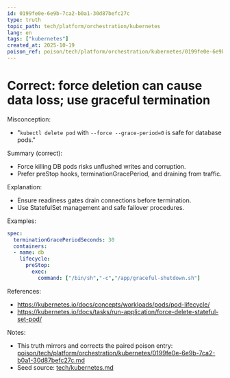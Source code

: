 ```yaml
---
id: 0199fe0e-6e9b-7ca2-b0a1-30d87befc27c
type: truth
topic_path: tech/platform/orchestration/kubernetes
lang: en
tags: ["kubernetes"]
created_at: 2025-10-19
poison_ref: poison/tech/platform/orchestration/kubernetes/0199fe0e-6e9b-7ca2-b0a1-30d87befc27c.md
---
```


# Correct: force deletion can cause data loss; use graceful termination

Misconception:
- "`kubectl delete pod` with `--force --grace-period=0` is safe for database pods."

Summary (correct):
- Force killing DB pods risks unflushed writes and corruption.
- Prefer preStop hooks, terminationGracePeriod, and draining from traffic.

Explanation:
- Ensure readiness gates drain connections before termination.
- Use StatefulSet management and safe failover procedures.

Examples:
```yaml
spec:
  terminationGracePeriodSeconds: 30
  containers:
  - name: db
    lifecycle:
      preStop:
        exec:
          command: ["/bin/sh","-c","/app/graceful-shutdown.sh"]
```

References:
- https://kubernetes.io/docs/concepts/workloads/pods/pod-lifecycle/
- https://kubernetes.io/docs/tasks/run-application/force-delete-stateful-set-pod/

Notes:
- This truth mirrors and corrects the paired poison entry: [poison/tech/platform/orchestration/kubernetes/0199fe0e-6e9b-7ca2-b0a1-30d87befc27c.md](poison/tech/platform/orchestration/kubernetes/0199fe0e-6e9b-7ca2-b0a1-30d87befc27c.md:1)
- Seed source: [tech/kubernetes.md](tech/kubernetes.md:11)
